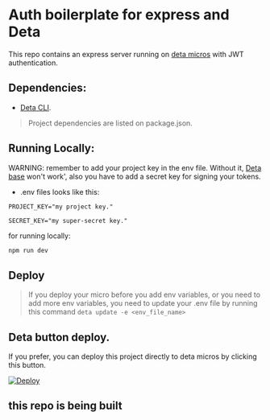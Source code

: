 # Auth boilerplate for express and Deta


This repo contains an express server running on [deta micros](https://docs.deta.sh/docs/micros/about) with JWT authentication.

## Dependencies:

- [Deta CLI](https://docs.deta.sh/docs/cli/install).

> Project dependencies are listed on package.json.


## Running Locally:


WARNING: remember to add your project key in the env file. Without it, [Deta base](https://docs.deta.sh/docs/base/about) won't work', also you have to add a secret key for signing your tokens.

- .env files looks like this:

```
PROJECT_KEY="my project key."

SECRET_KEY="my super-secret key."

```

for running locally:

```bash
npm run dev
```

## Deploy

> If you deploy your micro before you add env variables, or you need to add more env variables, you need to update your .env file by running this command `deta update -e <env_file_name>` 


## Deta button deploy.

If you prefer, you can deploy this project directly to deta micros by clicking this button.

[![Deploy](https://button.deta.dev/1/svg)](https://go.deta.dev/deploy?repo=https://github.com/MauroMontan/express-micro-with-deta)

## this repo is being built


